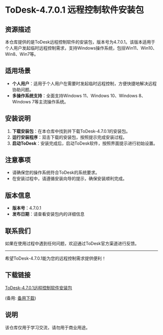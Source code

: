 # ToDesk-4.7.0.1 远程控制软件安装包

## 资源描述

本仓库提供的是ToDesk远程控制软件的安装包，版本号为4.7.0.1。该版本适用于个人用户发起临时远程控制需求，支持Windows操作系统，包括Win11、Win10、Win8、Win7等。

## 适用场景

- **个人用户**：适用于个人用户在需要时发起临时远程控制，方便快捷地解决远程协助问题。
- **多操作系统支持**：全面支持Windows 11、Windows 10、Windows 8、Windows 7等主流操作系统。

## 安装说明

1. **下载安装包**：在本仓库中找到并下载ToDesk-4.7.0.1的安装包。
2. **运行安装程序**：双击下载的安装包，按照提示完成安装过程。
3. **启动ToDesk**：安装完成后，启动ToDesk软件，按照界面提示进行初始设置。

## 注意事项

- 请确保您的操作系统符合ToDesk的系统要求。
- 在安装过程中，请遵循安装向导的提示，确保安装顺利完成。

## 版本信息

- **版本号**：4.7.0.1
- **发布日期**：请查看安装包内的详细信息

## 联系我们

如果在使用过程中遇到任何问题，欢迎通过ToDesk官方渠道进行反馈。

---

希望ToDesk-4.7.0.1能为您的远程控制需求提供便利！

## 下载链接
[ToDesk-4.7.0.1远程控制软件安装包](https://pan.quark.cn/s/5fcb97230e59) 

(备用: [备用下载](https://pan.baidu.com/s/1cwgPKHc5UW-3438SNemO5Q?pwd=1234))

## 说明

该仓库仅用于学习交流，请勿用于商业用途。
